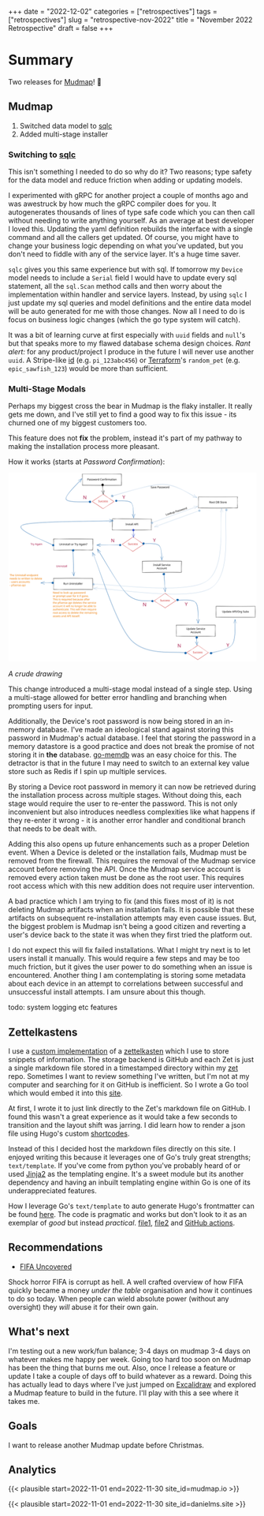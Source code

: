 +++
date = "2022-12-02"
categories = ["retrospectives"]
tags = ["retrospectives"]
slug = "retrospective-nov-2022"
title = "November 2022 Retrospective"
draft = false
+++

# Summary 

Two releases for [Mudmap]! :tada:

## Mudmap

1. Switched data model to [sqlc](https://sqlc.dev)
2. Added multi-stage installer

### Switching to [sqlc]

This isn't something I needed to do so why do it? Two reasons; type safety for the data model
and reduce friction when adding or updating models.

I experimented with gRPC for another project a couple of months ago and was awestruck by how much
the gRPC compiler does for you. It autogenerates thousands of lines of type safe code which you can
then call without needing to write anything yourself. As an average at best developer I loved 
this. Updating the yaml definition rebuilds the interface with a single command and all the callers
get updated. Of course, you might have to change your business logic depending on what you've 
updated, but you don't need to fiddle with any of the service layer. It's a huge time saver.

`sqlc` gives you this same experience but with sql. If tomorrow my `Device` model needs to include a
`Serial` field I would have to update every sql statement, all the `sql.Scan` method 
calls and then worry about the implementation within handler and service layers. Instead, by 
using `sqlc` I just update my sql queries and model definitions and the entire data model will be 
auto generated for me with those changes. Now all I need to do is focus on business logic 
changes (which the go type system will catch).

It was a bit of learning curve at first especially with `uuid` fields and `null`'s but that
speaks more to my flawed database schema design choices. *Rant alert:* for any product/project 
I produce in the future I will never use another `uuid`. A Stripe-like [id][ss] (e.g. `pi_123abc456`) 
or [Terraform][rp]'s `random_pet` (e.g. `epic_sawfish_123`) would be more than sufficient.

### Multi-Stage Modals

Perhaps my biggest cross the bear in Mudmap is the flaky installer. It really gets me down, and I've
still yet to find a good way to fix this issue - its churned one of my biggest customers too.

This feature does not **fix** the problem, instead it's part of my pathway to making the installation
process more pleasant. 

How it works (starts at *Password Confirmation*): 

![](mm-modal.svg 'A crude picture of how the process works')

*A crude drawing*

This change introduced a multi-stage modal instead of a single step. Using a multi-stage allowed for
better error handling and branching when prompting users for input. 

Additionally, the Device's root password is now being stored in an in-memory database. I've made an
ideological stand against storing this password in Mudmap's actual database. I feel that storing the
password in a memory datastore is a good practice and does not break the promise of not storing it
in **the** database. [go-memdb](https://github.com/hashicorp/go-memdb) was an easy choice for this.
The detractor is that in the future I may need to switch to an external key value store such as Redis
if I spin up multiple services.

By storing a Device root password in memory it can now be retrieved during the installation process 
across multiple stages. Without doing this, each stage would require the user to re-enter the 
password. This is not only inconvenient but also introduces needless complexities like what happens
if they re-enter it wrong - it is another error handler and conditional branch that needs to be 
dealt with.

Adding this also opens up future enhancements such as a proper Deletion event. When a Device is 
deleted or the installation fails, Mudmap must be removed from the firewall. This requires the 
removal of the Mudmap service account before removing the API. Once the Mudmap service account is
removed every action taken must be done as the root user. This requires root access which with this
new addition does not require user intervention.

A bad practice which I am trying to fix (and this fixes most of it) is not deleting Mudmap artifacts
when an installation fails. It is possible that these artifacts on subsequent re-installation 
attempts may even cause issues. But, the biggest problem is Mudmap isn't being a good citizen and 
reverting a user's device back to the state it was when they first tried the platform out.

I do not expect this will fix failed installations. What I might try next is to let users 
install it manually. This would require a few steps and may be too much friction, but it gives 
the user power to do something when an issue is encountered. Another thing I am contemplating is 
storing some metadata about each device in an attempt to correlations between successful and 
unsuccessful install attempts. I am unsure about this though.

todo: system logging etc features

## Zettelkastens

I use a [custom implementation][zet-cmd] of a [zettelkasten](https://en.wikipedia.org/wiki/Zettelkasten)
which I use to store snippets of information. The storage backend is GitHub and each Zet is
just a single markdown file stored in a timestamped directory within my [zet]
repo. Sometimes I want to review something I've
written, but I'm not at my computer and searching for it on GitHub is inefficient.
So I wrote a Go tool which would embed it into this [site](/zet).

At first, I wrote it to just link directly to the Zet's markdown file on GitHub.
I found this wasn't a great experience as it would take a few seconds to transition
and the layout shift was jarring. I did learn how to render a json file using
Hugo's custom [shortcodes].

Instead of this I decided host the markdown files directly on this site. I enjoyed
writing this because it leverages one of Go's truly great strengths; `text/template`.
If you've come from python you've probably heard of or used [Jinja2](https://jinja.palletsprojects.com/)
as the templating engine. It's a sweet module but its another dependency and having
an inbuilt templating engine within Go is one of its underappreciated features.

How I leverage Go's `text/template` to auto generate Hugo's frontmatter can be found [here][tp].
The code is pragmatic and works but don't look to it as an exemplar of *good* but instead
*practical*. [file1], [file2] and [GitHub actions].

## Recommendations

- [FIFA Uncovered](https://www.imdb.com/title/tt22872838/)

Shock horror FIFA is corrupt as hell. A well crafted overview of how FIFA quickly
became a money *under the table* organisation and how it continues to do so today.
When people can wield absolute power (without any oversight) they *will* abuse
it for their own gain.

## What's next

I'm testing out a new work/fun balance; 3-4 days on mudmap 3-4 days on whatever makes 
me happy per week. Going too hard too soon on Mudmap has been the thing that burns me out.
Also, once I release a feature or update I take a couple of days off to build whatever as a
reward. Doing this has actually lead to days where I've just jumped on [Excalidraw] and 
explored a Mudmap feature to build in the future. I'll play with this a see where it takes
me.

## Goals

I want to release another Mudmap update before Christmas.

## Analytics 

{{< plausible start=2022-11-01 end=2022-11-30 site_id=mudmap.io >}}

{{< plausible start=2022-11-01 end=2022-11-30 site_id=danielms.site >}}

[mudmap]: https://mudmap.io/?utm_campaign=retro-nov-22&utm_source=danielms&utm_medium=blog
[zet-cmd]: https://github.com/danielmichaels/zet-cmd/
[zet]: https://github.com/danielmichaels/zet/
[tp]: https://github.com/danielmichaels/danielms/blob/9b0d9d473196e47dc3d629b3552f77525d870839/create-zet-as-md.go#L166-L191
[shortcodes]: https://github.com/danielmichaels/danielms/blob/9b0d9d473196e47dc3d629b3552f77525d870839/layouts/shortcodes/render-zet.html
[file1]: https://github.com/danielmichaels/danielms/blob/master/fetch-zets.go
[file2]: https://github.com/danielmichaels/danielms/blob/master/create-zet-as-md.go
[github actions]: https://github.com/danielmichaels/danielms/blob/master/.github/workflows/zet-creator.yaml
[rp]: https://registry.terraform.io/providers/hashicorp/random/latest/docs/resources/pet
[ss]: https://gist.github.com/fnky/76f533366f75cf75802c8052b577e2a5
[sqlc]: https://github.com/kyleconroy/sqlc
[excalidraw]: https://excalidraw.com
